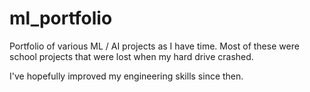 # ml_portfolio
Portfolio of various ML / AI projects as I have time. Most of these were school projects that were lost when my hard drive crashed.

I've hopefully improved my engineering skills since then.
